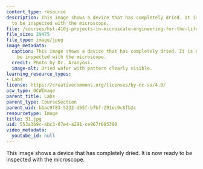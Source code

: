 ```yaml
---
content_type: resource
description: This image shows a device that has completely dried. It is now ready
  to be inspected with the microscope.
file: /courses/hst-410j-projects-in-microscale-engineering-for-the-life-sciences-spring-2007/553a3b9cabc307e4a291ce967f085380_31.jpg
file_size: 29475
file_type: image/jpeg
image_metadata:
  caption: This image shows a device that has completely dried. It is now ready to
    be inspected with the microscope.
  credit: Photo by Dr. Aranyosi.
  image-alt: Dried wafer with pattern clearly visible.
learning_resource_types:
- Labs
license: https://creativecommons.org/licenses/by-nc-sa/4.0/
ocw_type: OCWImage
parent_title: Labs
parent_type: CourseSection
parent_uid: b1ac9f83-5232-d55f-b7bf-291ec9c8fb2c
resourcetype: Image
title: 31.jpg
uid: 553a3b9c-abc3-07e4-a291-ce967f085380
video_metadata:
  youtube_id: null
---
```

This image shows a device that has completely dried. It is now ready to be inspected with the microscope.